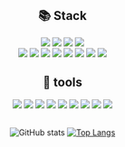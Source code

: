 

<div align="center">



  ## 📚 Stack 

  <div>
    <img src="https://img.shields.io/badge/HTML-E34F26?style=flat-square&logo=HTML5&logoColor=white"/>
    <img src="https://img.shields.io/badge/CSS3-F68212?style=flat-square&logo=CSS3&logoColor=white"/>
    <img src="https://img.shields.io/badge/SCSS-CC6699?style=flat-square&logo=Sass&logoColor=white"/>
    <img src="https://img.shields.io/badge/StyledComponents/Emotion-DB7093?style=flat-square&logo=Styled-components&logoColor=white"/><br/>
    <img src="https://img.shields.io/badge/JavaScript-F7DF1E?style=flat-square&logo=JavaScript&logoColor=white"/>
    <img src="https://img.shields.io/badge/TypeScript-3178C6?style=flat-square&logo=TypeScript&logoColor=white"/>
    <img src="https://img.shields.io/badge/React-61DAFB?style=flat-square&logo=React&logoColor=white"/>
    <img src="https://img.shields.io/badge/ReactQuery-FF4154?style=flat-square&logo=React&logoColor=white"/>
    <img src="https://img.shields.io/badge/Recoil-FD2251?style=flat-square&logo=Recoil&logoColor=white"/>
    <img src="https://img.shields.io/badge/Next-000000?style=flat-square&logo=Next.js&logoColor=white"/>
    <img src="https://img.shields.io/badge/Node-339933?style=flat-square&logo=Node.js&logoColor=white"/>
    <img src="https://img.shields.io/badge/SpringBoot-6DB33F?style=flat-square&logo=SpringBoot&logoColor=white"/><br/>
  </div>
  

  ## 📌 tools 

  <div>
    <img src="https://img.shields.io/badge/GitHub-181717?style=flat-square&logo=GitHub&logoColor=white"/>
    <img src="https://img.shields.io/badge/GitLab-FC6D26?style=flat-square&logo=GitLab&logoColor=white"/>
    <img src="https://img.shields.io/badge/Zeplin-FFE4AF?style=flat-square&logo=Zotero&logoColor=black"/>
    <img src="https://img.shields.io/badge/Figma-F24E1E?style=flat-square&logo=Figma&logoColor=white"/>
    <img src="https://img.shields.io/badge/Postman-FF6C37?style=flat-square&logo=Postman&logoColor=white"/>
    <img src="https://img.shields.io/badge/Jira-0052CC?style=flat-square&logo=Jira&logoColor=white"/>
    <img src="https://img.shields.io/badge/Notion-000000?style=flat-square&logo=Notion&logoColor=white"/>
    <img src="https://img.shields.io/badge/Slack-4A154B?style=flat-square&logo=Slack&logoColor=white"/>
    <img src="https://img.shields.io/badge/Confluence-172B4D?style=flat-square&logo=Confluence&logoColor=white"/>
    
  </div>

  <br />

  ![GitHub stats](https://github-readme-stats.vercel.app/api?username=detail54&show_icons=true&theme=tokyonight)
  [![Top Langs](https://github-readme-stats.vercel.app/api/top-langs/?username=detail54&layout=compact)](https://github.com/detail54/github-readme-stats)

</div>



